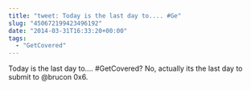 ```yaml
---
title: "tweet: Today is the last day to.... #Ge"
slug: "450672199423496192"
date: "2014-03-31T16:33:20+00:00"
tags:
  - "GetCovered"
---
```

Today is the last day to.... #GetCovered? No, actually its the last day to submit to @brucon 0x6.